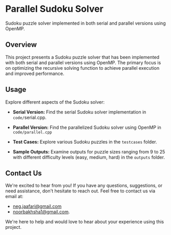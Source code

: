 # Parallel Sudoku Solver
Sudoku puzzle solver implemented in both serial and parallel versions using OpenMP.

## Overview

This project presents a Sudoku puzzle solver that has been implemented with both serial and parallel versions using OpenMP. The primary focus is on optimizing the recursive solving function to achieve parallel execution and improved performance.

## Usage

Explore different aspects of the Sudoku solver:

- **Serial Version:** Find the serial Sudoku solver implementation in `code/`serial.cpp.

- **Parallel Version:** Find the parallelized Sudoku solver using OpenMP in `code/parallel.cpp`
  
- **Test Cases:** Explore various Sudoku puzzles in the `testcases` folder.

- **Sample Outputs:** Examine outputs for puzzle sizes ranging from 9 to 25 with different difficulty levels (easy, medium, hard) in the `outputs` folder.

## Contact Us
We're excited to hear from you! If you have any questions, suggestions, or need assistance, don't hesitate to reach out.
Feel free to contact us via email at:

- neg.jaafari@gmail.com
- noorbakhsha1@gmail.com.
  
We're here to help and would love to hear about your experience using this project.
